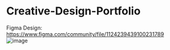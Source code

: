 # Creative-Design-Portfolio
Figma Design: https://www.figma.com/community/file/1124239439100231789<br>
![image](https://user-images.githubusercontent.com/107896951/181291879-84be7559-6b67-4daa-a793-f7596d70ee5e.png)
